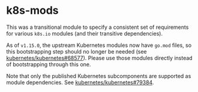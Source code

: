 # k8s-mods

This was a transitional module to specify a consistent set of requirements for
various `k8s.io` modules (and their transitive dependencies).

As of `v1.15.0`, the upstream Kubernetes modules now have `go.mod` files, so
this bootstrapping step should no longer be needed (see
[kubernetes/kubernetes#68577](https://github.com/kubernetes/kubernetes/issues/68577)).
Please use those modules directly instead of bootstrapping through this one.

Note that only the published Kubernetes subcomponents are supported as module
dependencies. See
[kubernetes/kubernetes#79384](https://github.com/kubernetes/kubernetes/issues/79384).
